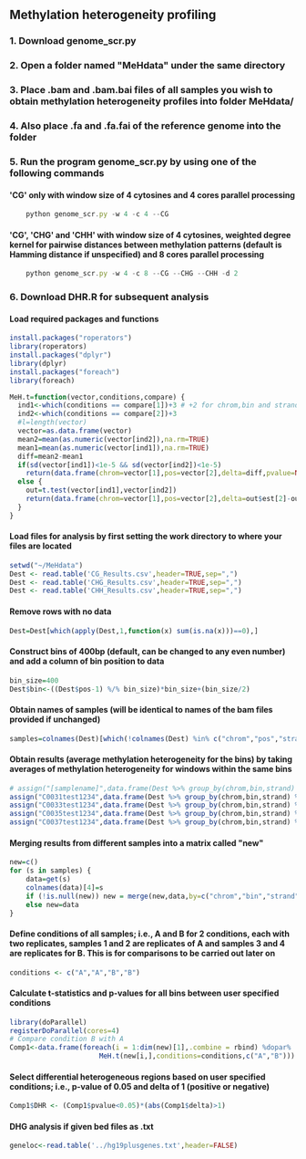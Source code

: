 

## Methylation heterogeneity profiling

### 1. Download genome_scr.py

### 2. Open a folder named "MeHdata" under the same directory

### 3. Place .bam and .bam.bai files of all samples you wish to obtain methylation heterogeneity profiles into folder MeHdata/

### 4. Also place .fa and .fa.fai of the reference genome into the folder

### 5. Run the program genome_scr.py by using one of the following commands

#### 'CG' only with window size of 4 cytosines and 4 cores parallel processing

```js
    python genome_scr.py -w 4 -c 4 --CG
```
#### 'CG', 'CHG' and 'CHH' with window size of 4 cytosines, weighted degree kernel for pairwise distances between methylation patterns (default is Hamming distance if unspecified) and 8 cores parallel processing

```js
    python genome_scr.py -w 4 -c 8 --CG --CHG --CHH -d 2
```

### 6. Download DHR.R for subsequent analysis

#### Load required packages and functions
```R
install.packages("roperators")
library(roperators)
install.packages("dplyr")
library(dplyr)
install.packages("foreach")
library(foreach)

MeH.t=function(vector,conditions,compare) {
  ind1<-which(conditions == compare[1])+3 # +2 for chrom,bin and strand columns
  ind2<-which(conditions == compare[2])+3
  #l=length(vector)
  vector=as.data.frame(vector)
  mean2=mean(as.numeric(vector[ind2]),na.rm=TRUE)
  mean1=mean(as.numeric(vector[ind1]),na.rm=TRUE)
  diff=mean2-mean1
  if(sd(vector[ind1])<1e-5 && sd(vector[ind2])<1e-5) 
    return(data.frame(chrom=vector[1],pos=vector[2],delta=diff,pvalue=NaN,mean2=mean2,mean1=mean1))
  else {
    out=t.test(vector[ind1],vector[ind2])
    return(data.frame(chrom=vector[1],pos=vector[2],delta=out$est[2]-out$est[1],pvalue=as.numeric(out$p.value),mean2=out$est[2],mean1=out$est[1]))
  }
}
```
#### Load files for analysis by first setting the work directory to where your files are located
```R
setwd("~/MeHdata")
Dest <- read.table('CG_Results.csv',header=TRUE,sep=",")
Dest <- read.table('CHG_Results.csv',header=TRUE,sep=",")
Dest <- read.table('CHH_Results.csv',header=TRUE,sep=",")
```
#### Remove rows with no data
```R
Dest=Dest[which(apply(Dest,1,function(x) sum(is.na(x)))==0),]
```

#### Construct bins of 400bp (default, can be changed to any even number) and add a column of bin position to data
```R
bin_size=400
Dest$bin<-((Dest$pos-1) %/% bin_size)*bin_size+(bin_size/2)
```
#### Obtain names of samples (will be identical to names of the bam files provided if unchanged)
```R
samples=colnames(Dest)[which(!colnames(Dest) %in% c("chrom","pos","strand","bin"))]
```

#### Obtain results (average methylation heterogeneity for the bins) by taking averages of methylation heterogeneity for windows within the same bins
```R
# assign("[samplename]",data.frame(Dest %>% group_by(chrom,bin,strand) %>% summarise(mean(samplename))))
assign("C0031test1234",data.frame(Dest %>% group_by(chrom,bin,strand) %>% summarise(mean(C0031test1234))))
assign("C0033test1234",data.frame(Dest %>% group_by(chrom,bin,strand) %>% summarise(mean(C0033test1234))))
assign("C0035test1234",data.frame(Dest %>% group_by(chrom,bin,strand) %>% summarise(mean(C0035test1234))))
assign("C0037test1234",data.frame(Dest %>% group_by(chrom,bin,strand) %>% summarise(mean(C0037test1234))))
```

#### Merging results from different samples into a matrix called "new"
```R
new=c()
for (s in samples) {
    data=get(s)
    colnames(data)[4]=s
    if (!is.null(new)) new = merge(new,data,by=c("chrom","bin","strand"))
    else new=data
}
```
#### Define conditions of all samples; i.e., A and B for 2 conditions, each with two replicates, samples 1 and 2 are replicates of A and samples 3 and 4 are replicates for B. This is for comparisons to be carried out later on

```R
conditions <- c("A","A","B","B")
```
#### Calculate t-statistics and p-values for all bins between user specified conditions
```R
library(doParallel)
registerDoParallel(cores=4)
# Compare condition B with A
Comp1<-data.frame(foreach(i = 1:dim(new)[1],.combine = rbind) %dopar% 
                      MeH.t(new[i,],conditions=conditions,c("A","B")))
```
#### Select differential heterogeneous regions based on user specified conditions; i.e., p-value of 0.05 and delta of 1 (positive or negative)
```R
Comp1$DHR <- (Comp1$pvalue<0.05)*(abs(Comp1$delta)>1)
```
#### DHG analysis if given bed files as .txt

```R
geneloc<-read.table('../hg19plusgenes.txt',header=FALSE)
```
```R
